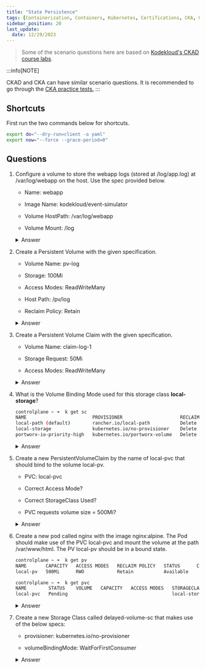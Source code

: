 ```yaml
---
title: "State Persistence"
tags: [Containerization, Containers, Kubernetes, Certifications, CKA, CKAD, CKSS]
sidebar_position: 20
last_update:
  date: 12/29/2023
---
```




> Some of the scenario questions here are based on [Kodekloud's CKAD course labs](https://kodekloud.com/courses/labs-certified-kubernetes-application-developer/?utm_source=udemy&utm_medium=labs&utm_campaign=kubernetes).


:::info[NOTE]

CKAD and CKA can have similar scenario questions. 
It is recommended to go through the [CKA practice tests.](/docs/015-Containerization/090-Exams/001-CKA/002-Practice-Test-CKA.md)
:::


## Shortcuts

First run the two commands below for shortcuts.

```bash
export do="--dry-run=client -o yaml" 
export now="--force --grace-period=0" 
```

## Questions

1. Configure a volume to store the webapp logs (stored at /log/app.log) at /var/log/webapp on the host. Use the spec provided below.

    - Name: webapp

    - Image Name: kodekloud/event-simulator

    - Volume HostPath: /var/log/webapp

    - Volume Mount: /log

    <details>
      <summary> Answer </summary>
    
    ```bash
    controlplane ~ ➜  k get po
    NAME     READY   STATUS    RESTARTS   AGE
    webapp   1/1     Running   0          48s

    controlplane ~ ➜  k exec -it webapp -- cat /log/app.log
    [2023-12-30 11:51:39,293] INFO in event-simulator: USER3 is viewing page3
    [2023-12-30 11:51:40,294] INFO in event-simulator: USER3 is viewing page3
    [2023-12-30 11:51:41,295] INFO in event-simulator: USER3 is viewing page3
    [2023-12-30 11:51:42,296] INFO in event-simulator: USER1 is viewing page1
    [2023-12-30 11:51:43,297] INFO in event-simulator: USER1 is viewing page2
    [2023-12-30 11:51:44,298] WARNING in event-simulator: USER5 Failed to Login as the account is locked due to MANY FAILED ATTEMPTS. 
    ```

    Generate a YAML file first and then delete the pod. 

    ```bash
    controlplane ~ ➜  k get po
    NAME     READY   STATUS    RESTARTS   AGE
    webapp   1/1     Running   0          4m54s

    controlplane ~ ➜  k get po webapp -o yaml > webapp.yml

    controlplane ~ ➜  ls -l
    total 4
    -rw-rw-rw- 1 root root    0 Dec 13 05:39 sample.yaml
    -rw-r--r-- 1 root root 2658 Dec 30 06:56 webapp.yml

    controlplane ~ ➜  k delete po webapp $now
    Warning: Immediate deletion does not wait for confirmation that the running resource has been terminated. The resource may continue to run on the cluster indefinitely.
    pod "webapp" force deleted

    controlplane ~ ➜  k get po
    No resources found in default namespace.  
    ```

    Add the volume and volumemount in the YAML file. Follow K8S docs. 

    ```yaml
    ## webapp.yml 
    apiVersion: v1
    kind: Pod
    metadata:
      name: webapp
    spec:
      containers:
      - name: event-simulator
        image: kodekloud/event-simulator
        env:
        - name: LOG_HANDLERS
          value: file
        volumeMounts:
        - mountPath: /log
          name: log-volume

      volumes:
      - name: log-volume
        hostPath:
        # directory location on host
          path: /var/log/webapp
        # this field is optional
          type: Directory
    ```
    ```bash
    controlplane ~ ➜  k apply -f webapp.yml 
    pod/webapp created

    controlplane ~ ➜  k get po
    NAME     READY   STATUS    RESTARTS   AGE
    webapp   1/1     Running   0          3s 
    ```
    
    </details>
      


2. Create a Persistent Volume with the given specification.

    - Volume Name: pv-log

    - Storage: 100Mi

    - Access Modes: ReadWriteMany

    - Host Path: /pv/log

    - Reclaim Policy: Retain 

    <details>
      <summary> Answer </summary>
    
    ```bash
    ## pv-log.yaml
    apiVersion: v1
    kind: PersistentVolume
    metadata:
      name: pv-log
    spec:
      persistentVolumeReclaimPolicy: Retain
      accessModes:
        - ReadWriteMany
      capacity:
        storage: 100Mi
      storageClassName: ""
      hostPath:
        path: /pv/log
    ```
    ```bash
    controlplane ~ ➜  k apply -f pv-log.yaml 
    persistentvolume/pv-log created

    controlplane ~ ➜  k get pv
    NAME     CAPACITY   ACCESS MODES   RECLAIM POLICY   STATUS      CLAIM   STORAGECLASS   REASON   AGE
    pv-log   100Mi      RWX            Retain           Available                                   2s 
    ```
    
    </details>
      



3. Create a Persistent Volume Claim with the given specification.

    - Volume Name: claim-log-1

    - Storage Request: 50Mi

    - Access Modes: ReadWriteMany

    <details>
      <summary> Answer </summary>
    
    ```bash
    ## pvc-log.yaml
    apiVersion: v1
    kind: PersistentVolumeClaim
    metadata:
      name: claim-log-1
    spec:
      accessModes:
        - ReadWriteMany
      resources:
        requests:
          storage: 50Mi
    ```
    ```bash
    controlplane ~ ➜  k apply -f pvc-log.yaml 
    persistentvolumeclaim/claim-log-1 created

    controlplane ~ ➜  k get pv
    NAME     CAPACITY   ACCESS MODES   RECLAIM POLICY   STATUS   CLAIM                 STORAGECLASS   REASON   AGE
    pv-log   100Mi      RWX            Retain           Bound    default/claim-log-1                           4m9s

    controlplane ~ ➜  k get pvc
    NAME          STATUS   VOLUME   CAPACITY   ACCESS MODES   STORAGECLASS   AGE
    claim-log-1   Bound    pv-log   100Mi      RWX                           11s 
    ```
    
    </details>
      


4. What is the Volume Binding Mode used for this storage class **local-storage**?

    ```bash
    controlplane ~ ➜  k get sc
    NAME                        PROVISIONER                     RECLAIMPOLICY   VOLUMEBINDINGMODE      ALLOWVOLUMEEXPANSION   AGE
    local-path (default)        rancher.io/local-path           Delete          WaitForFirstConsumer   false                  9m44s
    local-storage               kubernetes.io/no-provisioner    Delete          WaitForFirstConsumer   false                  36s
    portworx-io-priority-high   kubernetes.io/portworx-volume   Delete          Immediate              false                  36s 
    ```

    <details>
      <summary> Answer </summary>
    
    ```bash
    controlplane ~ ✖ k describe sc local-storage 
    Name:            local-storage
    IsDefaultClass:  No
    Annotations:     kubectl.kubernetes.io/last-applied-configuration={"apiVersion":"storage.k8s.io/v1","kind":"StorageClass","metadata":{"annotations":{},"name":"local-storage"},"provisioner":"kubernetes.io/no-provisioner","volumeBindingMode":"WaitForFirstConsumer"}

    Provisioner:           kubernetes.io/no-provisioner
    Parameters:            <none>
    AllowVolumeExpansion:  <unset>
    MountOptions:          <none>
    ReclaimPolicy:         Delete
    VolumeBindingMode:     WaitForFirstConsumer
    Events:                <none> 
    ```
    
    </details>
      

5. Create a new PersistentVolumeClaim by the name of local-pvc that should bind to the volume local-pv.

    - PVC: local-pvc

    - Correct Access Mode?

    - Correct StorageClass Used?

    - PVC requests volume size = 500Mi?

    <details>
      <summary> Answer </summary>
    
    ```bash
    controlplane ~ ➜  k get pv
    NAME       CAPACITY   ACCESS MODES   RECLAIM POLICY   STATUS      CLAIM   STORAGECLASS    REASON   AGE
    local-pv   500Mi      RWO            Retain           Available           local-storage            19m 

    controlplane ~ ➜  k describe pv local-pv 
    Name:              local-pv
    Labels:            <none>
    Annotations:       <none>
    Finalizers:        [kubernetes.io/pv-protection]
    StorageClass:      local-storage
    Status:            Available
    Claim:             
    Reclaim Policy:    Retain
    Access Modes:      RWO
    VolumeMode:        Filesystem
    Capacity:          500Mi
    Node Affinity:     
    Required Terms:  
        Term 0:        kubernetes.io/hostname in [controlplane]
    Message:           
    Source:
        Type:  LocalVolume (a persistent volume backed by local storage on a node)
        Path:  /opt/vol1
    Events:    <none>
    ```
    ```yaml
    ## local-pvc.yaml
    apiVersion: v1
    kind: PersistentVolumeClaim
    metadata:
      name: local-pvc
    spec:
      accessModes:
        - ReadWriteOnce
      volumeMode: Filesystem
      storageClassName: local-storage
      resources:
        requests:
          storage: 500Mi 
    ```
    ```bash
    controlplane ~ ➜  k apply -f local-pvc.yaml 
    persistentvolumeclaim/local-pvc created 
    ```
    </details>
      


6. Create a new pod called nginx with the image nginx:alpine. The Pod should make use of the PVC local-pvc and mount the volume at the path /var/www/html.
    The PV local-pv should be in a bound state.

    ```bash
    controlplane ~ ➜  k get pv
    NAME       CAPACITY   ACCESS MODES   RECLAIM POLICY   STATUS      CLAIM   STORAGECLASS    REASON   AGE
    local-pv   500Mi      RWO            Retain           Available           local-storage            29m

    controlplane ~ ➜  k get pvc
    NAME        STATUS    VOLUME   CAPACITY   ACCESS MODES   STORAGECLASS    AGE
    local-pvc   Pending                                      local-storage   5m17s 
    ```
        
    <details>
      <summary> Answer </summary>
    
    ```bash
    controlplane ~ ➜  export do="--dry-run=client -o yaml"

    controlplane ~ ➜  export now="--force --grace-period 0" 

    controlplane ~ ➜  k run nginx --image nginx:alpine $do > nginx.yaml
    ```

    ```yaml
    ## nginx.yaml
    apiVersion: v1
    kind: Pod
    metadata:
      creationTimestamp: null
      labels:
        run: nginx
      name: nginx
    spec:
      containers:
      - image: nginx:alpine
        name: nginx
        resources: {}
        volumeMounts:
        - mountPath: "/var/www/html"
          name: local-pv
      volumes:
      - name: local-pv
        persistentVolumeClaim:
            claimName: local-pvc
    status: {} 
    ```
    
    ```bash
    controlplane ~ ➜  k apply -f nginx.yaml 
    pod/nginx created

    controlplane ~ ➜  k get po
    NAME    READY   STATUS    RESTARTS   AGE
    nginx   1/1     Running   0          6s

    controlplane ~ ➜  k get pv
    NAME       CAPACITY   ACCESS MODES   RECLAIM POLICY   STATUS   CLAIM               STORAGECLASS    REASON   AGE
    local-pv   500Mi      RWO            Retain           Bound    default/local-pvc   local-storage            31m

    controlplane ~ ➜  k get pvc
    NAME        STATUS   VOLUME     CAPACITY   ACCESS MODES   STORAGECLASS    AGE
    local-pvc   Bound    local-pv   500Mi      RWO            local-storage   7m16s 
    ```
    
    </details>
      


7. Create a new Storage Class called delayed-volume-sc that makes use of the below specs:

    - provisioner: kubernetes.io/no-provisioner

    - volumeBindingMode: WaitForFirstConsumer

    <details>
      <summary> Answer </summary>
    
    ```bash
    ## delayed-volume-sc.yaml 
    apiVersion: storage.k8s.io/v1
    kind: StorageClass
    metadata:
      name: delayed-volume-sc
      annotations:
        storageclass.kubernetes.io/is-default-class: "false"
    provisioner: kubernetes.io/no-provisioner
    volumeBindingMode: WaitForFirstConsumer 
    ```
    
    ```bash
    controlplane ~ ➜  k apply -f delayed-volume-sc.yaml 
    storageclass.storage.k8s.io/delayed-volume-sc created

    controlplane ~ ➜  k get sc
    NAME                        PROVISIONER                     RECLAIMPOLICY   VOLUMEBINDINGMODE      ALLOWVOLUMEEXPANSION   AGE
    local-path (default)        rancher.io/local-path           Delete          WaitForFirstConsumer   false                  45m
    local-storage               kubernetes.io/no-provisioner    Delete          WaitForFirstConsumer   false                  35m
    portworx-io-priority-high   kubernetes.io/portworx-volume   Delete          Immediate              false                  35m
    delayed-volume-sc           kubernetes.io/no-provisioner    Delete          WaitForFirstConsumer   false                  3s 
    ```
    </details>
      



   

